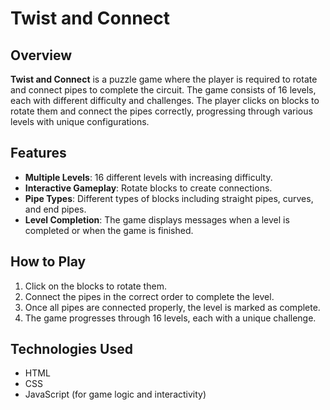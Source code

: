 # Twist and Connect

## Overview
**Twist and Connect** is a puzzle game where the player is required to rotate and connect pipes to complete the circuit. The game consists of 16 levels, each with different difficulty and challenges. The player clicks on blocks to rotate them and connect the pipes correctly, progressing through various levels with unique configurations.


## Features
- **Multiple Levels**: 16 different levels with increasing difficulty.
- **Interactive Gameplay**: Rotate blocks to create connections.
- **Pipe Types**: Different types of blocks including straight pipes, curves, and end pipes.
- **Level Completion**: The game displays messages when a level is completed or when the game is finished.


## How to Play
1. Click on the blocks to rotate them.
2. Connect the pipes in the correct order to complete the level.
3. Once all pipes are connected properly, the level is marked as complete.
4. The game progresses through 16 levels, each with a unique challenge.


## Technologies Used
- HTML
- CSS
- JavaScript (for game logic and interactivity)
